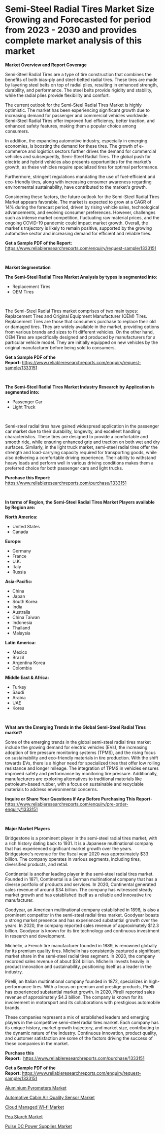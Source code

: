 <p><h1>Semi-Steel Radial Tires Market Size Growing and Forecasted for period from 2023 - 2030 and provides complete market analysis of this market</h1></p><p><strong>Market Overview and Report Coverage</strong></p>
<p><p>Semi-Steel Radial Tires are a type of tire construction that combines the benefits of both bias-ply and steel-belted radial tires. These tires are made by layering steel belts on top of radial plies, resulting in enhanced strength, durability, and performance. The steel belts provide rigidity and stability, while the radial plies provide flexibility and comfort.</p><p>The current outlook for the Semi-Steel Radial Tires Market is highly optimistic. The market has been experiencing significant growth due to increasing demand for passenger and commercial vehicles worldwide. Semi-Steel Radial Tires offer improved fuel efficiency, better traction, and enhanced safety features, making them a popular choice among consumers.</p><p>In addition, the expanding automotive industry, especially in emerging economies, is boosting the demand for these tires. The growth of e-commerce and logistics sectors further drives the demand for commercial vehicles and subsequently, Semi-Steel Radial Tires. The global push for electric and hybrid vehicles also presents opportunities for the market's growth, as these vehicles require specialized tires for optimal performance.</p><p>Furthermore, stringent regulations mandating the use of fuel-efficient and eco-friendly tires, along with increasing consumer awareness regarding environmental sustainability, have contributed to the market's growth.</p><p>Considering these factors, the future outlook for the Semi-Steel Radial Tires Market appears favorable. The market is expected to grow at a CAGR of 14% during the forecast period, driven by rising vehicle sales, technological advancements, and evolving consumer preferences. However, challenges such as intense market competition, fluctuating raw material prices, and the ongoing COVID-19 pandemic could impact market growth. Overall, the market's trajectory is likely to remain positive, supported by the growing automotive sector and increasing demand for efficient and reliable tires.</p></p>
<p><strong>Get a Sample PDF of the Report:</strong> <a href="https://www.reliableresearchreports.com/enquiry/request-sample/1333151">https://www.reliableresearchreports.com/enquiry/request-sample/1333151</a></p>
<p>&nbsp;</p>
<p><strong>Market Segmentation</strong></p>
<p><strong>The Semi-Steel Radial Tires Market Analysis by types is segmented into:</strong></p>
<p><ul><li>Replacement Tires</li><li>OEM Tires</li></ul></p>
<p>&nbsp;</p>
<p><p>The Semi-Steel Radial Tires market comprises of two main types: Replacement Tires and Original Equipment Manufacturer (OEM) Tires. Replacement Tires are those that consumers purchase to replace their old or damaged tires. They are widely available in the market, providing options from various brands and sizes to fit different vehicles. On the other hand, OEM Tires are specifically designed and produced by manufacturers for a particular vehicle model. They are initially equipped on new vehicles by the original manufacturer before being sold to consumers.</p></p>
<p><strong>Get a Sample PDF of the Report:</strong>&nbsp;<a href="https://www.reliableresearchreports.com/enquiry/request-sample/1333151">https://www.reliableresearchreports.com/enquiry/request-sample/1333151</a></p>
<p>&nbsp;</p>
<p><strong>The Semi-Steel Radial Tires Market Industry Research by Application is segmented into:</strong></p>
<p><ul><li>Passenger Car</li><li>Light Truck</li></ul></p>
<p>&nbsp;</p>
<p><p>Semi-steel radial tires have gained widespread application in the passenger car market due to their durability, longevity, and excellent handling characteristics. These tires are designed to provide a comfortable and smooth ride, while ensuring enhanced grip and traction on both wet and dry surfaces. Similarly, in the light truck market, semi-steel radial tires offer the strength and load-carrying capacity required for transporting goods, while also delivering a comfortable driving experience. Their ability to withstand heavy loads and perform well in various driving conditions makes them a preferred choice for both passenger cars and light trucks.</p></p>
<p><strong>Purchase this Report:</strong>&nbsp; <a href="https://www.reliableresearchreports.com/purchase/1333151">https://www.reliableresearchreports.com/purchase/1333151</a></p>
<p>&nbsp;</p>
<p><strong>In terms of Region, the Semi-Steel Radial Tires Market Players available by Region are:</strong></p>
<p>
    <p> <strong> North America: </strong>
        <ul>
            <li>United States</li>
            <li>Canada</li>
        </ul>
        </p> 
    <p> <strong> Europe: </strong>
        <ul>
            <li>Germany</li>
            <li>France</li>
            <li>U.K.</li>
            <li>Italy</li>
            <li>Russia</li>
        </ul>
        </p> 
    <p> <strong> Asia-Pacific: </strong>
        <ul>
            <li>China</li>
            <li>Japan</li>
            <li>South Korea</li>
            <li>India</li>
            <li>Australia</li>
            <li>China Taiwan</li>
            <li>Indonesia</li>
            <li>Thailand</li>
            <li>Malaysia</li>
        </ul>
        </p> 
    <p> <strong> Latin America: </strong>
        <ul>
            <li>Mexico</li>
            <li>Brazil</li>
            <li>Argentina Korea</li>
            <li>Colombia</li>
        </ul>
        </p> 
    <p> <strong> Middle East & Africa: </strong>
        <ul>
            <li>Turkey</li>
            <li>Saudi</li>
            <li>Arabia</li>
            <li>UAE</li>
            <li>Korea</li>
        </ul>
    </p>
    </p>
<p>&nbsp;</p>
<p><strong>What are the Emerging Trends in the Global Semi-Steel Radial Tires market?</strong></p>
<p><p>Some of the emerging trends in the global semi-steel radial tires market include the growing demand for electric vehicles (EVs), the increasing adoption of tire pressure monitoring systems (TPMS), and the rising focus on sustainability and eco-friendly materials in tire production. With the shift towards EVs, there is a higher need for specialized tires that offer low rolling resistance and longer mileage. The integration of TPMS in vehicles ensures improved safety and performance by monitoring tire pressure. Additionally, manufacturers are exploring alternatives to traditional materials like petroleum-based rubber, with a focus on sustainable and recyclable materials to address environmental concerns.</p></p>
<p><strong>Inquire or Share Your Questions If Any Before Purchasing This Report</strong>- <a href="https://www.reliableresearchreports.com/enquiry/pre-order-enquiry/1333151">https://www.reliableresearchreports.com/enquiry/pre-order-enquiry/1333151</a></p>
<p>&nbsp;</p>
<p><strong>Major Market Players</strong></p>
<p><p>Bridgestone is a prominent player in the semi-steel radial tires market, with a rich history dating back to 1931. It is a Japanese multinational company that has experienced significant market growth over the years. Bridgestone's revenue for the fiscal year 2020 was approximately $33 billion. The company operates in various segments, including tires, diversified products, and retail.</p><p>Continental is another leading player in the semi-steel radial tires market. Founded in 1871, Continental is a German multinational company that has a diverse portfolio of products and services. In 2020, Continental generated sales revenue of around $34 billion. The company has witnessed steady market growth and has established itself as a reliable and innovative tire manufacturer.</p><p>Goodyear, an American multinational company established in 1898, is also a prominent competitor in the semi-steel radial tires market. Goodyear boasts a strong market presence and has experienced substantial growth over the years. In 2020, the company reported sales revenue of approximately $12.3 billion. Goodyear is known for its tire technology and continuous investment in research and development.</p><p>Michelin, a French tire manufacturer founded in 1889, is renowned globally for its premium quality tires. Michelin has consistently captured a significant market share in the semi-steel radial tires segment. In 2020, the company recorded sales revenue of about $24 billion. Michelin invests heavily in product innovation and sustainability, positioning itself as a leader in the industry.</p><p>Pirelli, an Italian multinational company founded in 1872, specializes in high-performance tires. With a focus on premium and prestige products, Pirelli has experienced substantial market growth. In 2020, Pirelli reported sales revenue of approximately $4.3 billion. The company is known for its involvement in motorsport and its collaborations with prestigious automobile brands.</p><p>These companies represent a mix of established leaders and emerging players in the competitive semi-steel radial tires market. Each company has its unique history, market growth trajectory, and market size, contributing to the dynamic nature of the industry. Continuous innovation, product quality, and customer satisfaction are some of the factors driving the success of these companies in the market.</p></p>
<p><strong>Purchase this Report:</strong>&nbsp;&nbsp;<a href="https://www.reliableresearchreports.com/purchase/1333151">https://www.reliableresearchreports.com/purchase/1333151</a></p>
<p></p>
<p><strong>Get a Sample PDF of the Report:</strong>&nbsp;<a href="https://www.reliableresearchreports.com/enquiry/request-sample/1333151">https://www.reliableresearchreports.com/enquiry/request-sample/1333151</a></p>
<p><p><a href="https://www.linkedin.com/pulse/aluminium-pyrometers-market-research-report-unlocks-fu9hc/">Aluminium Pyrometers Market</a></p><p><a href="https://medium.com/@enosstark1905/automotive-cabin-air-quality-sensor-market-size-growth-forecast-2023-2030-3cca237def8f">Automotive Cabin Air Quality Sensor Market</a></p><p><a href="https://github.com/kholmovskayalyudmila/Market-Research-Report-List-1/blob/main/cloud-managed-wi-fi-market.md">Cloud Managed Wi-fi Market</a></p><p><a href="https://medium.com/@vivianejast/pea-starch-market-size-growth-forecast-2023-2030-875ec6f6da6d">Pea Starch Market</a></p><p><a href="https://www.linkedin.com/pulse/pulse-dc-power-supplies-market-size-share-global-analysis-9ywgc/">Pulse DC Power Supplies Market</a></p></p>